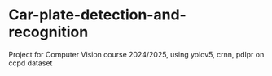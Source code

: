 # Car-plate-detection-and-recognition
Project for Computer Vision course 2024/2025, using yolov5, crnn, pdlpr on ccpd dataset
